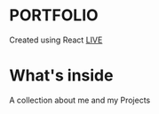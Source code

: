 # PORTFOLIO

Created using React
[LIVE](http://josecotejo.tech/)

# What's inside

A collection about me and my Projects

